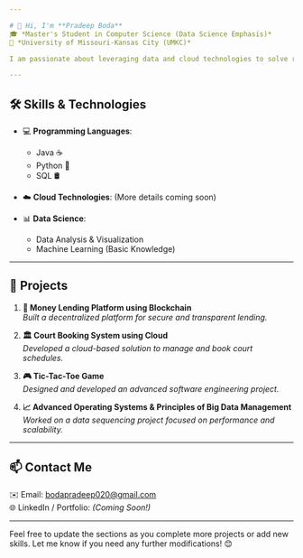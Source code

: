 ```yaml
---

# 👋 Hi, I'm **Pradeep Boda**  
🎓 *Master's Student in Computer Science (Data Science Emphasis)*  
📍 *University of Missouri-Kansas City (UMKC)*  

I am passionate about leveraging data and cloud technologies to solve real-world problems. With a strong foundation in **Information Technology** from Vasireddy Venkatadri Institute of Technology, I am a quick learner eager to explore innovative solutions in **Data Science** and **Cloud Engineering**.

---
```


## 🛠️ **Skills & Technologies**  
- 💻 **Programming Languages**:  
  - Java ☕  
  - Python 🐍  
  - SQL 🛢️  

- ☁️ **Cloud Technologies**: (More details coming soon)

- 📊 **Data Science**:  
  - Data Analysis & Visualization  
  - Machine Learning (Basic Knowledge)  

---

## 📂 **Projects**  

1. **💸 Money Lending Platform using Blockchain**  
   *Built a decentralized platform for secure and transparent lending.*

2. **🏛️ Court Booking System using Cloud**  
   *Developed a cloud-based solution to manage and book court schedules.*

3. **🎮 Tic-Tac-Toe Game**  
   *Designed and developed an advanced software engineering project.*

4. **📈 Advanced Operating Systems & Principles of Big Data Management**  
   *Worked on a data sequencing project focused on performance and scalability.*  

---

## 📫 **Contact Me**  
✉️ Email: [bodapradeep020@gmail.com](mailto:bodapradeep020@gmail.com)  
🌐 LinkedIn / Portfolio: *(Coming Soon!)*

---

Feel free to update the sections as you complete more projects or add new skills. Let me know if you need any further modifications! 😊
<!--
**Pradeep09102/Pradeep09102** is a ✨ _special_ ✨ repository because its `README.md` (this file) appears on your GitHub profile.

Here are some ideas to get you started:

- 🔭 I’m currently working on ...
- 🌱 I’m currently learning ...
- 👯 I’m looking to collaborate on ...
- 🤔 I’m looking for help with ...
- 💬 Ask me about ...
- 📫 How to reach me: ...
- 😄 Pronouns: ...
- ⚡ Fun fact: ...
-->
